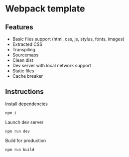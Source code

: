 # Webpack template

## Features
- Basic files support (html, css, js, stylus, fonts, images)
- Extracted CSS
- Transpiling
- Sourcemaps
- Clean dist
- Dev server with local network support
- Static files
- Cache breaker

## Instructions

Install dependencies

```
npm i
```

Launch dev server

```
npm run dev
```

Build for production

```
npm run build